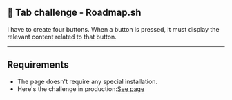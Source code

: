 ## 🧪 Tab challenge - Roadmap.sh

I have to create four buttons. When a button is pressed, it must display the relevant content related to that button.

---

## Requirements

- The page doesn't require any special installation.
- Here's the challenge in production:[See page](https://moises2710.github.io/Tabs-Challenge---Roadmap.sh/)
